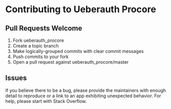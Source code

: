 # Contributing to Ueberauth Procore

## Pull Requests Welcome
1. Fork ueberauth_procore
2. Create a topic branch
3. Make logically-grouped commits with clear commit messages
4. Push commits to your fork
5. Open a pull request against ueberauth_procore/master

## Issues

If you believe there to be a bug, please provide the maintainers with enough
detail to reproduce or a link to an app exhibiting unexpected behavior. For
help, please start with Stack Overflow.

